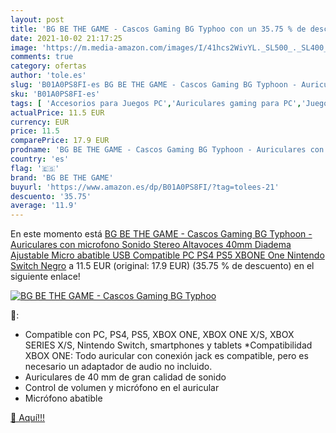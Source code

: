 ```yaml
---
layout: post
title: 'BG BE THE GAME - Cascos Gaming BG Typhoo con un 35.75 % de descuento'
date: 2021-10-02 21:17:25
image: 'https://m.media-amazon.com/images/I/41hcs2WivYL._SL500_._SL400_.jpg'
comments: true
category: ofertas
author: 'tole.es'
slug: 'B01A0PS8FI-es BG BE THE GAME - Cascos Gaming BG Typhoon - Auriculares...'
sku: 'B01A0PS8FI-es'
tags: [ 'Accesorios para Juegos PC','Auriculares gaming para PC','Juegos y Accesorios para PC','Videojuegos','bg be the game','nintendo','ps4','ps5', ]
actualPrice: 11.5 EUR
currency: EUR
price: 11.5
comparePrice: 17.9 EUR
prodname: 'BG BE THE GAME - Cascos Gaming BG Typhoon - Auriculares con microfono  Sonido Stereo  Altavoces 40mm  Diadema Ajustable  Micro abatible  USB  Compatible PC  PS4  PS5  XBONE One  Nintendo Switch  Negro'
country: 'es'
flag: '🇪🇸'
brand: 'BG BE THE GAME'
buyurl: 'https://www.amazon.es/dp/B01A0PS8FI/?tag=tolees-21'
descuento: '35.75'
average: '11.9'
---
```


En este momento está [BG BE THE GAME - Cascos Gaming BG Typhoon - Auriculares con microfono  Sonido Stereo  Altavoces 40mm  Diadema Ajustable  Micro abatible  USB  Compatible PC  PS4  PS5  XBONE One  Nintendo Switch  Negro](https://www.amazon.es/dp/B01A0PS8FI/?tag=tolees-21) a 11.5 EUR (original: 17.9 EUR) (35.75 %  de descuento) en el siguiente enlace!

[![BG BE THE GAME - Cascos Gaming BG Typhoo](https://m.media-amazon.com/images/I/41hcs2WivYL._SL500_._SL400_.jpg)](https://www.amazon.es/dp/B01A0PS8FI/?tag=tolees-21)

🔎:

- Compatible con PC, PS4, PS5, XBOX ONE, XBOX ONE X/S, XBOX SERIES X/S, Nintendo Switch, smartphones y tablets *Compatibilidad XBOX ONE: Todo auricular con conexión jack es compatible, pero es necesario un adaptador de audio no incluido.
- Auriculares de 40 mm de gran calidad de sonido
- Control de volumen y micrófono en el auricular
- Micrófono abatible

[🛒 Aquí!!!](https://www.amazon.es/dp/B01A0PS8FI/?tag=tolees-21)
